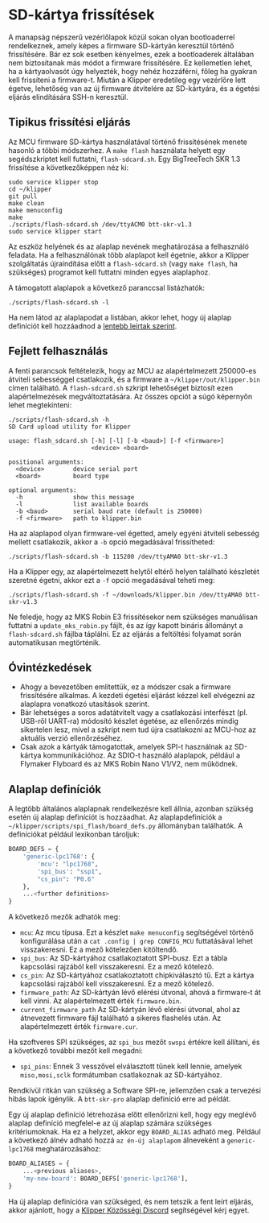 # SD-kártya frissítések

A manapság népszerű vezérlőlapok közül sokan olyan bootloaderrel rendelkeznek, amely képes a firmware SD-kártyán keresztül történő frissítésére. Bár ez sok esetben kényelmes, ezek a bootloaderek általában nem biztosítanak más módot a firmware frissítésére. Ez kellemetlen lehet, ha a kártyaolvasót úgy helyezték, hogy nehéz hozzáférni, főleg ha gyakran kell frissíteni a firmware-t. Miután a Klipper eredetileg egy vezérlőre lett égetve, lehetőség van az új firmware átvitelére az SD-kártyára, és a égetési eljárás elindítására SSH-n keresztül.

## Tipikus frissítési eljárás

Az MCU firmware SD-kártya használatával történő frissítésének menete hasonló a többi módszerhez. A `make flash` használata helyett egy segédszkriptet kell futtatni, `flash-sdcard.sh`. Egy BigTreeTech SKR 1.3 frissítése a következőképpen néz ki:

```
sudo service klipper stop
cd ~/klipper
git pull
make clean
make menuconfig
make
./scripts/flash-sdcard.sh /dev/ttyACM0 btt-skr-v1.3
sudo service klipper start
```

Az eszköz helyének és az alaplap nevének meghatározása a felhasználó feladata. Ha a felhasználónak több alaplapot kell égetnie, akkor a Klipper szolgáltatás újraindítása előtt a `flash-sdcard.sh` (vagy `make flash`, ha szükséges) programot kell futtatni minden egyes alaplaphoz.

A támogatott alaplapok a következő paranccsal listázhatók:

```
./scripts/flash-sdcard.sh -l
```

Ha nem látod az alaplapodat a listában, akkor lehet, hogy új alaplap definíciót kell hozzáadnod a [lentebb leírtak szerint](#board-definitions).

## Fejlett felhasználás

A fenti parancsok feltételezik, hogy az MCU az alapértelmezett 250000-es átviteli sebességgel csatlakozik, és a firmware a `~/klipper/out/klipper.bin` címen található. A `flash-sdcard.sh` szkript lehetőséget biztosít ezen alapértelmezések megváltoztatására. Az összes opciót a súgó képernyőn lehet megtekinteni:

```
./scripts/flash-sdcard.sh -h
SD Card upload utility for Klipper

usage: flash_sdcard.sh [-h] [-l] [-b <baud>] [-f <firmware>]
                       <device> <board>

positional arguments:
  <device>        device serial port
  <board>         board type

optional arguments:
  -h              show this message
  -l              list available boards
  -b <baud>       serial baud rate (default is 250000)
  -f <firmware>   path to klipper.bin
```

Ha az alaplapod olyan firmware-vel égetted, amely egyéni átviteli sebesség mellett csatlakozik, akkor a `-b` opció megadásával frissítheted:

```
./scripts/flash-sdcard.sh -b 115200 /dev/ttyAMA0 btt-skr-v1.3
```

Ha a Klipper egy, az alapértelmezett helytől eltérő helyen található készletét szeretné égetni, akkor ezt a `-f` opció megadásával teheti meg:

```
./scripts/flash-sdcard.sh -f ~/downloads/klipper.bin /dev/ttyAMA0 btt-skr-v1.3
```

Ne feledje, hogy az MKS Robin E3 frissítésekor nem szükséges manuálisan futtatni a `update_mks_robin.py` fájlt, és az így kapott bináris állományt a `flash-sdcard.sh` fájlba táplálni. Ez az eljárás a feltöltési folyamat során automatikusan megtörténik.

## Óvintézkedések

- Ahogy a bevezetőben említettük, ez a módszer csak a firmware frissítésére alkalmas. A kezdeti égetési eljárást kézzel kell elvégezni az alaplapra vonatkozó utasítások szerint.
- Bár lehetséges a soros adatátvitelt vagy a csatlakozási interfészt (pl. USB-ről UART-ra) módosító készlet égetése, az ellenőrzés mindig sikertelen lesz, mivel a szkript nem tud újra csatlakozni az MCU-hoz az aktuális verzió ellenőrzéséhez.
- Csak azok a kártyák támogatottak, amelyek SPI-t használnak az SD-kártya kommunikációhoz. Az SDIO-t használó alaplapok, például a Flymaker Flyboard és az MKS Robin Nano V1/V2, nem működnek.

## Alaplap definíciók

A legtöbb általános alaplapnak rendelkezésre kell állnia, azonban szükség esetén új alaplap definíciót is hozzáadhat. Az alaplapdefiníciók a `~/klipper/scripts/spi_flash/board_defs.py` állományban találhatók. A definíciókat például lexikonban tároljuk:

```python
BOARD_DEFS = {
    'generic-lpc1768': {
        'mcu': "lpc1768",
        'spi_bus': "ssp1",
        "cs_pin": "P0.6"
    },
    ...<further definitions>
}
```

A következő mezők adhatók meg:

- `mcu`: Az mcu típusa. Ezt a készlet `make menuconfig` segítségével történő konfigurálása után a `cat .config | grep CONFIG_MCU` futtatásával lehet visszakeresni. Ez a mező kötelezően kitöltendő.
- `spi_bus`: Az SD-kártyához csatlakoztatott SPI-busz. Ezt a tábla kapcsolási rajzából kell visszakeresni. Ez a mező kötelező.
- `cs_pin`: Az SD-kártyához csatlakoztatott chipkiválasztó tű. Ezt a kártya kapcsolási rajzából kell visszakeresni. Ez a mező kötelező.
- `firmware_path`: Az SD-kártyán lévő elérési útvonal, ahová a firmware-t át kell vinni. Az alapértelmezett érték `firmware.bin`.
- `current_firmware_path` Az SD-kártyán lévő elérési útvonal, ahol az átnevezett firmware fájl található a sikeres flashelés után. Az alapértelmezett érték `firmware.cur`.

Ha szoftveres SPI szükséges, az `spi_bus` mezőt `swspi` értékre kell állítani, és a következő további mezőt kell megadni:

- `spi_pins`: Ennek 3 vesszővel elválasztott tűnek kell lennie, amelyek `miso,mosi,sclk` formátumban csatlakoznak az SD-kártyához.

Rendkívül ritkán van szükség a Software SPI-re, jellemzően csak a tervezési hibás lapok igénylik. A `btt-skr-pro` alaplap definíció erre ad példát.

Egy új alaplap definíció létrehozása előtt ellenőrizni kell, hogy egy meglévő alaplap definíció megfelel-e az új alaplap számára szükséges kritériumoknak. Ha ez a helyzet, akkor egy `BOARD_ALIAS` adható meg. Például a következő álnév adható hozzá `az én-új alaplapom` álneveként a `generic-lpc1768` meghatározásához:

```python
BOARD_ALIASES = {
    ...<previous aliases>,
    'my-new-board': BOARD_DEFS['generic-lpc1768'],
}
```

Ha új alaplap definícióra van szükséged, és nem tetszik a fent leírt eljárás, akkor ajánlott, hogy a [Klipper Közösségi Discord](Contact.md#discord) segítségével kérj egyet.
